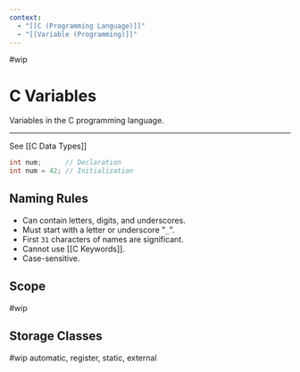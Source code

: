 ```yaml
---
context:
  - "[[C (Programming Language)]]"
  - "[[Variable (Programming)]]"
---
```


#wip

# C Variables

Variables in the C programming language.

---

See [[C Data Types]]

```c
int num;      // Declaration
int num = 42; // Initialization
```

## Naming Rules

- Can contain letters, digits, and underscores.
- Must start with a letter or underscore "`_`".
- First `31` characters of names are significant.
- Cannot use [[C Keywords]].
- Case-sensitive.

## Scope

#wip

## Storage Classes

#wip
automatic, register, static, external
